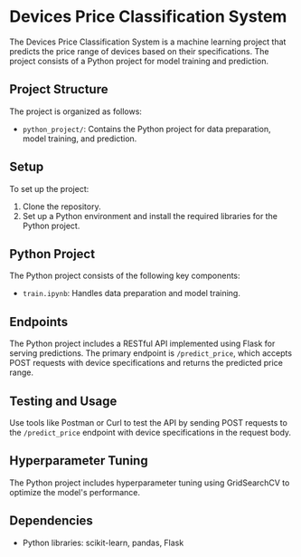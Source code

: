 # Devices Price Classification System

The Devices Price Classification System is a machine learning project that predicts the price range of devices based on their specifications. The project consists of a Python project for model training and prediction.

## Project Structure

The project is organized as follows:

- `python_project/`: Contains the Python project for data preparation, model training, and prediction.

## Setup

To set up the project:

1. Clone the repository.
2. Set up a Python environment and install the required libraries for the Python project.

## Python Project

The Python project consists of the following key components:

- `train.ipynb`: Handles data preparation and model training.
## Endpoints

The Python project includes a RESTful API implemented using Flask for serving predictions. The primary endpoint is `/predict_price`, which accepts POST requests with device specifications and returns the predicted price range.

## Testing and Usage

Use tools like Postman or Curl to test the API by sending POST requests to the `/predict_price` endpoint with device specifications in the request body.

## Hyperparameter Tuning

The Python project includes hyperparameter tuning using GridSearchCV to optimize the model's performance.

## Dependencies

- Python libraries: scikit-learn, pandas, Flask

